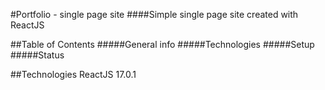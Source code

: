 #Portfolio - single page site
####Simple single page site created with ReactJS

##Table of Contents
#####General info
#####Technologies
#####Setup
#####Status

##Technologies
ReactJS 17.0.1

